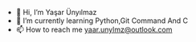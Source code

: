 - 👋 Hi, I’m Yaşar Ünyılmaz
- 🌱 I’m currently learning Python,Git Command And C
- 📫 How to reach me yaar.unylmz@outlook.com


